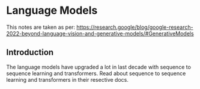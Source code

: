 # Language Models

This notes are taken as per: <https://research.google/blog/google-research-2022-beyond-language-vision-and-generative-models/#GenerativeModels>

## Introduction

The language models have upgraded a lot in last decade with sequence to sequence learning and transformers. Read about sequence to sequence learning and transformers in their resective docs.
